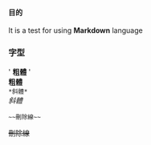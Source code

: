 #### 目的
It is a test for using **Markdown** language

### 字型
' **粗體** '  
**粗體**  
`
*斜體*
`  
*斜體*  
```
~~刪除線~~
```  
~~刪除線~~  
